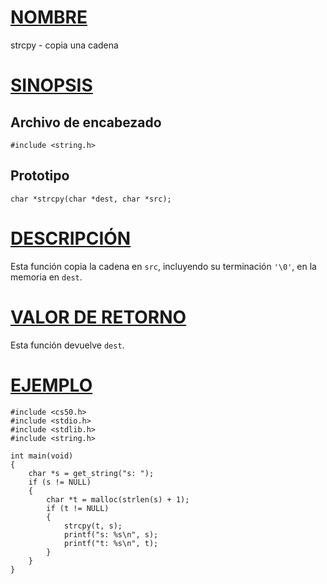 # [NOMBRE](#nombre)

strcpy - copia una cadena

# [SINOPSIS](#sinopsis)

## Archivo de encabezado

    #include <string.h>

## Prototipo

    char *strcpy(char *dest, char *src);

# [DESCRIPCIÓN](#descripción)

Esta función copia la cadena en `src`, incluyendo su terminación `'\0'`, en la memoria en `dest`.

# [VALOR DE RETORNO](#valor-de-retorno)

Esta función devuelve `dest`.

# [EJEMPLO](#ejemplo)

    #include <cs50.h>
    #include <stdio.h>
    #include <stdlib.h>
    #include <string.h>

    int main(void)
    {
        char *s = get_string("s: ");
        if (s != NULL)
        {
            char *t = malloc(strlen(s) + 1);
            if (t != NULL)
            {
                strcpy(t, s);
                printf("s: %s\n", s);
                printf("t: %s\n", t);
            }
        }
    }